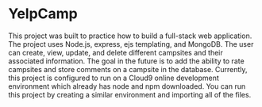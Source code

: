 # YelpCamp

This project was built to practice how to build a full-stack web application.
The project uses Node.js, express, ejs templating, and MongoDB. The user can
create, view, update, and delete different campsites and their associated
information. The goal in the future is to add the ability to rate campsites and
store comments on a campsite in the database. Currently, this project is configured
to run on a Cloud9 online development environment which already has node and npm
downloaded. You can run this project by creating a similar environment and importing
all of the files.
